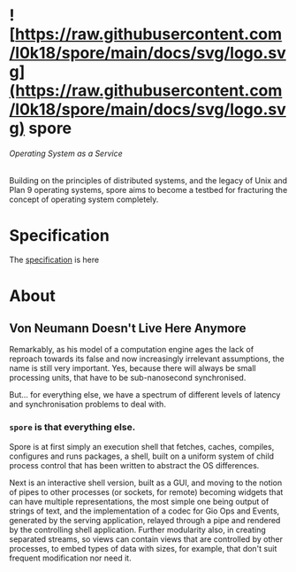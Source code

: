 # ![https://raw.githubusercontent.com/l0k18/spore/main/docs/svg/logo.svg](https://raw.githubusercontent.com/l0k18/spore/main/docs/svg/logo.svg) spore

###### Operating System as a Service

Building on the principles of distributed systems, and the legacy of Unix and Plan 9 operating systems, spore aims to become a testbed for fracturing the concept of operating system completely.

# Specification

The [specification](https://github.com/l0k18/spore/wiki/specification) is here

# About

## Von Neumann Doesn't Live Here Anymore

Remarkably, as his model of a computation engine ages the lack of reproach 
towards its false and now increasingly irrelevant assumptions, the name is still 
very important. Yes, because there will always be small processing units, that 
have to be sub-nanosecond synchronised.

But... for everything else, we have a spectrum of different levels of latency 
and synchronisation problems to deal with.

### `spore` is that everything else.

Spore is at first simply an execution shell that fetches, caches, compiles, configures and runs packages, a shell, built on a uniform system of child process control that has been written to abstract the OS differences.

Next is an interactive shell version, built as a GUI, and moving to the notion of pipes to other processes (or sockets, for remote) becoming widgets that can have multiple representations, the most simple one being output of strings of text, and the implementation of a codec for Gio Ops and Events, generated by the serving application, relayed through a pipe and rendered by the controlling shell application. Further modularity also, in creating separated streams, so views can contain views that are controlled by other processes, to embed types of data with sizes, for example, that don't suit frequent modification nor need it.
